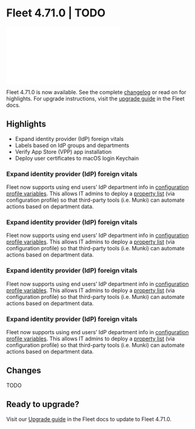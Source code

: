 # Fleet 4.71.0 | TODO

<div purpose="embedded-content">
   <iframe src="TODO" frameborder="0" allowfullscreen></iframe>
</div>

Fleet 4.71.0 is now available. See the complete [changelog](https://github.com/fleetdm/fleet/releases/tag/fleet-v4.71.0) or read on for highlights. For upgrade instructions, visit the [upgrade guide](https://fleetdm.com/docs/deploying/upgrading-fleet) in the Fleet docs.

## Highlights

- Expand identity provider (IdP) foreign vitals
- Labels based on IdP groups and departments
- Verify App Store (VPP) app installation
- Deploy user certificates to macOS login Keychain

### Expand identity provider (IdP) foreign vitals

Fleet now supports using end users’ IdP department info in [configuration profile variables](TODO). This allows IT admins to deploy a [property list](https://en.wikipedia.org/wiki/Property_list) (via configuration profile) so that third-party tools (i.e. Munki) can automate actions based on department data.

### Expand identity provider (IdP) foreign vitals

Fleet now supports using end users’ IdP department info in [configuration profile variables](TODO). This allows IT admins to deploy a [property list](https://en.wikipedia.org/wiki/Property_list) (via configuration profile) so that third-party tools (i.e. Munki) can automate actions based on department data.

### Expand identity provider (IdP) foreign vitals

Fleet now supports using end users’ IdP department info in [configuration profile variables](TODO). This allows IT admins to deploy a [property list](https://en.wikipedia.org/wiki/Property_list) (via configuration profile) so that third-party tools (i.e. Munki) can automate actions based on department data.

### Expand identity provider (IdP) foreign vitals

Fleet now supports using end users’ IdP department info in [configuration profile variables](TODO). This allows IT admins to deploy a [property list](https://en.wikipedia.org/wiki/Property_list) (via configuration profile) so that third-party tools (i.e. Munki) can automate actions based on department data.

## Changes

TODO

## Ready to upgrade?

Visit our [Upgrade guide](https://fleetdm.com/docs/deploying/upgrading-fleet) in the Fleet docs to update to Fleet 4.71.0.

<meta name="category" value="releases">
<meta name="authorFullName" value="Noah Talerman">
<meta name="authorGitHubUsername" value="noahtalerman">
<meta name="publishedOn" value="2025-07-11">
<meta name="articleTitle" value="Fleet 4.71.0 | TODO">
<meta name="articleImageUrl" value="../website/assets/images/articles/fleet-4.71.0-1600x900@2x.png">